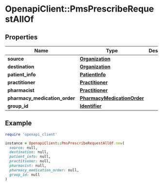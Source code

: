 # OpenapiClient::PmsPrescribeRequestAllOf

## Properties

| Name | Type | Description | Notes |
| ---- | ---- | ----------- | ----- |
| **source** | [**Organization**](Organization.md) |  |  |
| **destination** | [**Organization**](Organization.md) |  |  |
| **patient_info** | [**PatientInfo**](PatientInfo.md) |  |  |
| **practitioner** | [**Practitioner**](Practitioner.md) |  |  |
| **pharmacist** | [**Practitioner**](Practitioner.md) |  |  |
| **pharmacy_medication_order** | [**PharmacyMedicationOrder**](PharmacyMedicationOrder.md) |  |  |
| **group_id** | [**Identifier**](Identifier.md) |  | [optional] |

## Example

```ruby
require 'openapi_client'

instance = OpenapiClient::PmsPrescribeRequestAllOf.new(
  source: null,
  destination: null,
  patient_info: null,
  practitioner: null,
  pharmacist: null,
  pharmacy_medication_order: null,
  group_id: null
)
```

